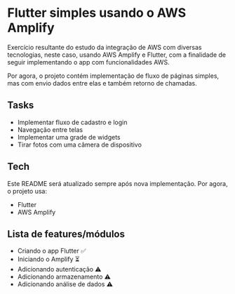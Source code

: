 # Flutter simples usando o AWS Amplify

Exercício resultante do estudo da integração de AWS com diversas tecnologias, neste caso, usando AWS Amplify e Flutter, com a finalidade de seguir implementando o app com funcionalidades AWS.

Por agora, o projeto contém implementação de fluxo de páginas simples, mas com envio dados entre elas e também retorno de chamadas.

## Tasks

- Implementar fluxo de cadastro e login
- Navegação entre telas
- Implementar uma grade de widgets
- Tirar fotos com uma câmera de dispositivo

## Tech

Este README será atualizado sempre após nova implementação. Por agora, o projeto usa:

- Flutter
- AWS Amplify

## Lista de features/módulos

- Criando o app Flutter ✅
- Iniciando o Amplify ⏳
- Adicionando autenticação ⚠
- Adicionando armazenamento ⚠
- Adicionando análise de dados ⚠
